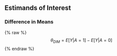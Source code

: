 ## Estimands of Interest

### Difference in Means

{% raw %}
  $$ \theta_{DIM} = E[Y \vert A = 1] - E[Y \vert A = 0] $$
{% endraw %}
